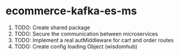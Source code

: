 # ecommerce-kafka-es-ms

1. TODO: Create shared package
2. TODO: Secure the communication between microservices
3. TODO: Implement a real autMiddleware for cart and order routes
4. TODO: Create config loading Object (wisdomhub)